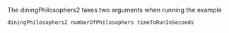 The diningPhilosophers2 takes two arguments when running the example

```terminal
diningPhilosophers2 numberOfPhilosophers timeToRunInSeconds
```
